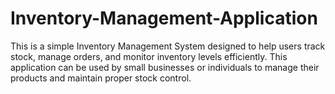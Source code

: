 # Inventory-Management-Application
This is a simple Inventory Management System designed to help users track stock, manage orders, and monitor inventory levels efficiently. This application can be used by small businesses or individuals to manage their products and maintain proper stock control.

